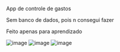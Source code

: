 App de controle de gastos

Sem banco de dados, pois n consegui fazer

Feito apenas para aprendizado

![image](https://github.com/mathyc0de/app_gastos_flutter/assets/135391387/9e804668-cc71-4c55-a1c8-17c20afb5427)
![image](https://github.com/mathyc0de/app_gastos_flutter/assets/135391387/82066c36-4609-4aed-b5f2-4e091089baca)
![image](https://github.com/mathyc0de/app_gastos_flutter/assets/135391387/3508d1dc-5caa-437f-ab65-6ef0567a7cfe)
